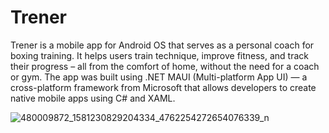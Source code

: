 # Trener 
Trener is a mobile app for Android OS that serves as a personal coach for boxing training. It helps users train technique, improve fitness, and track their progress – all from the comfort of home, without the need for a coach or gym.
The app was built using .NET MAUI (Multi-platform App UI) — a cross-platform framework from Microsoft that allows developers to create native mobile apps using C# and XAML.

![480009872_1581230829204334_4762254272654076339_n](https://github.com/user-attachments/assets/67d7735d-9bb5-4ab4-866d-6d496802c43a)

